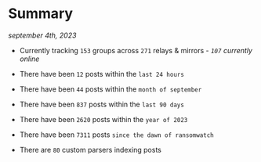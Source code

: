 
# Summary
_september 4th, 2023_

- Currently tracking `153` groups across `271` relays & mirrors - _`107` currently online_

- There have been `12` posts within the `last 24 hours`

- There have been `44` posts within the `month of september`

- There have been `837` posts within the `last 90 days`

- There have been `2620` posts within the `year of 2023`

- There have been `7311` posts `since the dawn of ransomwatch`

- There are `80` custom parsers indexing posts
